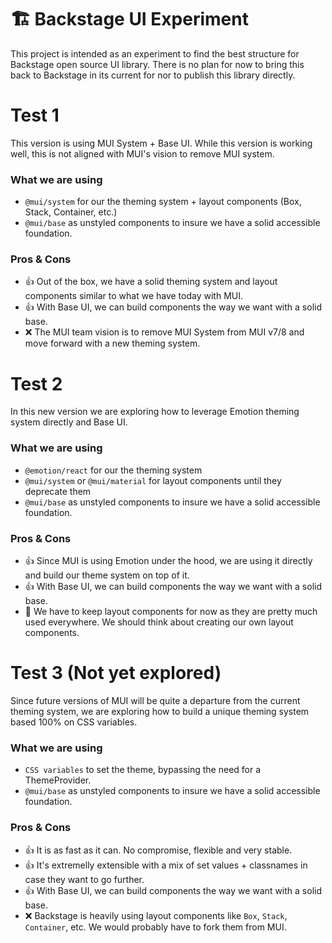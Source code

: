 # 🏗️ Backstage UI Experiment

This project is intended as an experiment to find the best structure for Backstage open source UI library. There is no plan for now to bring this back to Backstage in its current for nor to publish this library directly.

# Test 1

This version is using MUI System + Base UI. While this version is working well, this is not aligned with MUI's vision to remove MUI system.

### What we are using
- `@mui/system` for our the theming system + layout components (Box, Stack, Container, etc.)
- `@mui/base` as unstyled components to insure we have a solid accessible foundation.

### Pros & Cons

- 👍 Out of the box, we have a solid theming system and layout components similar to what we have today with MUI.
- 👍 With Base UI, we can build components the way we want with a solid base.
- ❌ The MUI team vision is to remove MUI System from MUI v7/8 and move forward with a new theming system.

# Test 2

In this new version we are exploring how to leverage Emotion theming system directly and Base UI.

### What we are using
- `@emotion/react` for our the theming system
- `@mui/system` or `@mui/material` for layout components until they deprecate them
- `@mui/base` as unstyled components to insure we have a solid accessible foundation.

### Pros & Cons

- 👍 Since MUI is using Emotion under the hood, we are using it directly and build our theme system on top of it.
- 👍 With Base UI, we can build components the way we want with a solid base.
- 🤌 We have to keep layout components for now as they are pretty much used everywhere. We should think about creating our own layout components.

# Test 3 (Not yet explored)

Since future versions of MUI will be quite a departure from the current theming system, we are exploring how to build a unique theming system based 100% on CSS variables.

### What we are using
- `CSS variables` to set the theme, bypassing the need for a ThemeProvider.
- `@mui/base` as unstyled components to insure we have a solid accessible foundation.

### Pros & Cons

- 👍 It is as fast as it can. No compromise, flexible and very stable.
- 👍 It's extremelly extensible with a mix of set values + classnames in case they want to go further.
- 👍 With Base UI, we can build components the way we want with a solid base.
- ❌ Backstage is heavily using layout components like `Box`, `Stack`, `Container`, etc. We would probably have to fork them from MUI.
